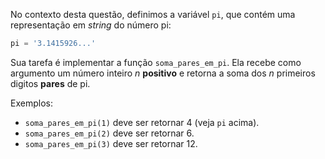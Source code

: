 No contexto desta questão, definimos a variável `pi`, que contém uma representação em _string_ do número pi:

```python
pi = '3.1415926...'
```

Sua tarefa é implementar a função `soma_pares_em_pi`. Ela recebe como argumento um número inteiro _n_ **positivo** e retorna a soma dos _n_ primeiros digitos **pares** de pi.

Exemplos:

* `soma_pares_em_pi(1)` deve ser retornar 4 (veja `pi` acima).
* `soma_pares_em_pi(2)` deve ser retornar 6.
* `soma_pares_em_pi(3)` deve ser retornar 12.